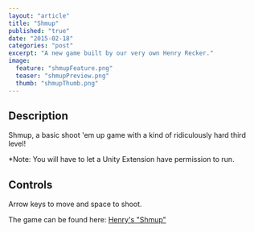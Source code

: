 ```yaml
---
layout: "article"
title: "Shmup"
published: "true"
date: "2015-02-18"
categories: "post"
excerpt: "A new game built by our very own Henry Recker."
image:
  feature: "shmupFeature.png"
  teaser: "shmupPreview.png"
  thumb: "shmupThumb.png"
---
```

## Description

Shmup, a basic shoot 'em up game with a kind of ridiculously hard third level!

*Note: You will have to let a Unity Extension have permission to run.

## Controls

Arrow keys to move and space to shoot.

The game can be found here: [Henry's "Shmup"](http://cse.unl.edu/~hrecker/SHMUP.html)
